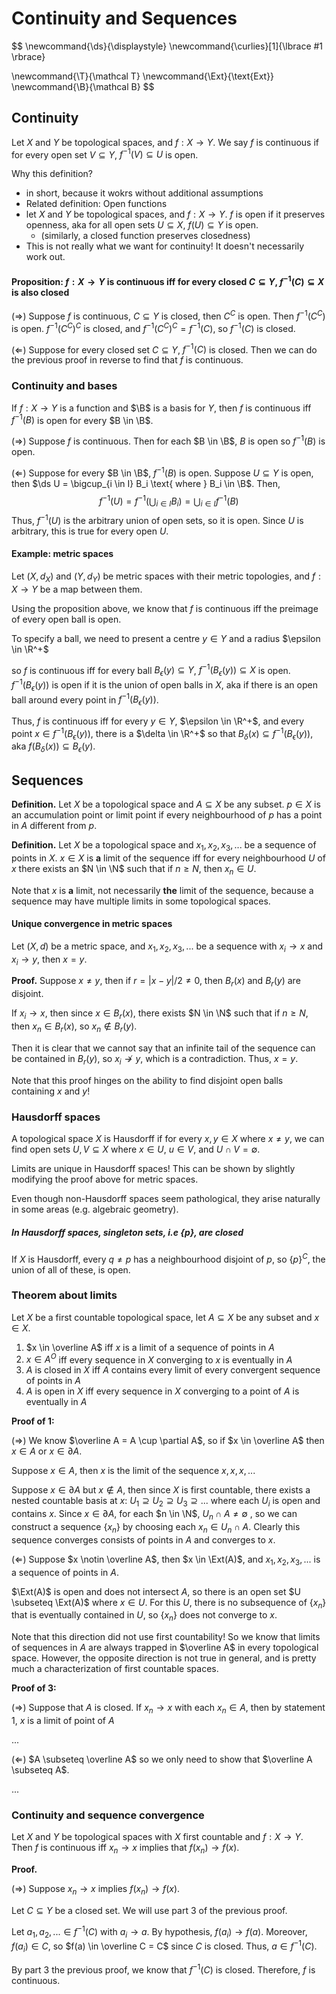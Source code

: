 # Continuity and Sequences

$$
\newcommand{\ds}{\displaystyle}
\newcommand{\curlies}[1]{\lbrace #1 \rbrace}

\newcommand{\T}{\mathcal T}
\newcommand{\Ext}{\text{Ext}}
\newcommand{\B}{\mathcal B}
$$

## Continuity

Let $X$ and $Y$ be topological spaces, and $f: X \to Y$. We say $f$ is continuous if for every open set $V \subseteq Y$, $f^{-1}(V) \subseteq U$ is open.

Why this definition?

- in short, because it wokrs without additional assumptions
- Related definition: Open functions
- let $X$ and $Y$ be topological spaces, and $f: X \to Y$. $f$ is open if it preserves openness, aka for all open sets $U \subseteq X$, $f(U) \subseteq Y$ is open.
  - (similarly, a closed function preserves closedness)
- This is not really what we want for continuity! It doesn't necessarily work out.

#### Proposition: $f: X \to Y$ is continuous iff for every closed $C \subseteq Y$, $f^{-1}(C) \subseteq X$ is also closed

($\Rightarrow$) Suppose $f$ is continuous, $C \subseteq Y$ is closed, then $C^C$ is open. Then $f^{-1}(C^C)$ is open. $f^{-1}(C^C)^C$ is closed, and $f^{-1}(C^C)^C = f^{-1}(C)$, so $f^{-1}(C)$ is closed.

($\Leftarrow$) Suppose for every closed set $C \subseteq Y$, $f^{-1}(C)$ is closed. Then we can do the previous proof in reverse to find that $f$ is continuous.

### Continuity and bases

If $f: X \to Y$ is a function and $\B$ is a basis for $Y$, then $f$ is continuous iff $f^{-1}(B)$ is open for every $B \in \B$.

($\Rightarrow$) Suppose $f$ is continuous. Then for each $B \in \B$, $B$ is open so $f^{-1}(B)$ is open.

($\Leftarrow$) Suppose for every $B \in \B$, $f^{-1}(B)$ is open. Suppose $U \subseteq Y$ is open, then $\ds U = \bigcup_{i \in I} B_i \text{ where } B_i \in \B$. Then,
$$
f^{-1}(U) = f^{-1}\left(\bigcup_{i \in I} B_i\right) = \bigcup_{i \in I} f^{-1}(B)
$$
Thus, $f^{-1}(U)$ is the arbitrary union of open sets, so it is open. Since $U$ is arbitrary, this is true for every open $U$.

#### Example: metric spaces

Let $(X, d_X)$ and $(Y, d_Y)$ be metric spaces with their metric topologies, and $f: X \to Y$ be a map between them.

Using the proposition above, we know that $f$ is continuous iff the preimage of every open ball is open.

To specify a ball, we need to present a centre $y \in Y$ and a radius $\epsilon \in \R^+$

so $f$ is continuous iff for every ball $B_\epsilon(y) \subseteq Y$, $f^{-1}(B_\epsilon(y)) \subseteq X$ is open. $f^{-1}(B_\epsilon(y))$ is open if it is the union of open balls in $X$, aka if there is an open ball around every point in $f^{-1}(B_\epsilon(y))$.

Thus, $f$ is continuous iff for every $y \in Y$, $\epsilon \in \R^+$, and every point $x \in f^{-1}(B_\epsilon(y))$, there is a $\delta \in \R^+$ so that $B_\delta(x) \subseteq f^{-1}(B_\epsilon(y))$, aka $f(B_\delta(x)) \subseteq B_\epsilon(y)$.

## Sequences

**Definition.** Let $X$ be a topological space and $A \subseteq X$ be any subset. $p \in X$ is an accumulation point or limit point if every neighbourhood of $p$ has a point in $A$ different from $p$.

**Definition.** Let $X$ be a topological space and $x_1, x_2, x_3, ...$  be a sequence of points in $X$. $x \in X$ is **a** limit of the sequence iff for every neighbourhood $U$ of $x$ there exists an $N \in \N$ such that if $n \geq N$, then $x_n \in U$.

Note that $x$ is **a** limit, not necessarily **the** limit of the sequence, because a sequence may have multiple limits in some topological spaces.

#### Unique convergence in metric spaces

Let $(X, d)$ be a metric space, and $x_1, x_2, x_3, ...$ be a sequence with $x_i \to x$ and $x_i \to y$, then $x = y$.

**Proof.** Suppose $x \neq y$, then if $r = |x - y| / 2 \neq 0$, then $B_r(x)$ and $B_r(y)$ are disjoint.

If $x_i \to x$, then since $x \in B_r(x)$, there exists $N \in \N$ such that if $n \geq N$, then $x_n \in B_r(x)$, so $x_n \notin B_r(y)$.

Then it is clear that we cannot say that an infinite tail of the sequence can be contained in $B_r(y)$, so $x_i \not \to y$, which is a contradiction. Thus, $x = y$.

Note that this proof hinges on the ability to find disjoint open balls containing $x$ and $y$!

### Hausdorff spaces

A topological space $X$ is Hausdorff if for every $x, y \in X$ where $x \neq y$, we can find open sets $U, V \subseteq X$ where $x \in U$, $u \in V$, and $U \cap V = \emptyset$.

Limits are unique in Hausdorff spaces! This can be shown by slightly modifying the proof above for metric spaces.

Even though non-Hausdorff spaces seem pathological, they arise naturally in some areas (e.g. algebraic geometry).

##### In Hausdorff spaces, singleton sets, i.e $\lbrace p \rbrace$, are closed

If $X$ is Hausdorff, every $q \neq p$ has a neighbourhood disjoint of $p$, so $\lbrace p \rbrace^C$, the union of all of these, is open.

### Theorem about limits

Let $X$ be a first countable topological space, let $A \subseteq X$ be any subset and $x \in X$.

1. $x \in \overline A$ iff $x$ is a limit of a sequence of points in $A$
2. $x \in A^O$ iff every sequence in $X$ converging to $x$ is eventually in $A$
3. $A$ is closed in $X$ iff $A$ contains every limit of every convergent sequence of points in $A$
4. $A$ is open in $X$ iff every sequence in $X$ converging to a point of $A$ is eventually in $A$

**Proof of 1:**

($\Rightarrow$) We know $\overline A = A \cup \partial A$, so if $x \in \overline A$ then $x \in A$ or $x \in \partial A$.

Suppose $x \in A$, then $x$ is the limit of the sequence $x, x, x, ...$

Suppose $x \in \partial A$ but $x \notin A$, then since $X$ is first countable, there exists a nested countable basis at $x$: $U_1 \supseteq U_2 \supseteq U_3 \supseteq ...$ where each $U_i$ is open and contains $x$. Since $x \in \partial A$, for each $n \in \N$, $U_n \cap A \neq \emptyset$ , so we can construct a sequence $\lbrace x_n \rbrace$ by choosing each $x_n \in U_n \cap A$. Clearly this sequence converges consists of points in $A$ and converges to $x$.

($\Leftarrow$) Suppose $x \notin \overline A$, then $x \in \Ext(A)$, and $x_1, x_2, x_3, ...$ is a sequence of points in $A$.

$\Ext(A)$ is open and does not intersect $A$, so there is an open set $U \subseteq \Ext(A)$ where $x \in U$. For this $U$, there is no subsequence of $\lbrace x_n \rbrace$ that is eventually contained in $U$, so $\lbrace x_n \rbrace$ does not converge to $x$.

Note that this direction did not use first countability! So we know that limits of sequences in $A$ are always trapped in $\overline A$ in every topological space. However, the opposite direction is not true in general, and is pretty much a characterization of first countable spaces.

**Proof of 3:**

($\Rightarrow$) Suppose that $A$ is closed. If $x_n \to x$ with each $x_n \in A$, then by statement 1, $x$ is a limit of point of $A$

...

($\Leftarrow$) $A \subseteq \overline A$ so we only need to show that $\overline A \subseteq A$.

...

### Continuity and sequence convergence

Let $X$ and $Y$ be topological spaces with $X$ first countable and $f: X \to Y$. Then $f$ is continuous iff $x_n \to x$ implies that $f(x_n) \to f(x)$.

**Proof.**

($\Rightarrow$) Suppose $x_n \to x$ implies $f(x_n) \to f(x)$.

Let $C \subseteq Y$ be a closed set. We will use part 3 of the previous proof.

Let $a_1, a_2, ... \in f^{-1}(C)$ with $a_i \to a$. By hypothesis, $f(a_i) \to f(a)$. Moreover, $f(a_i) \in C$, so $f(a) \in \overline C = C$ since $C$ is closed. Thus, $a \in f^{-1}(C)$.

By part 3 the previous proof, we know that $f^{-1}(C)$ is closed. Therefore, $f$ is continuous.